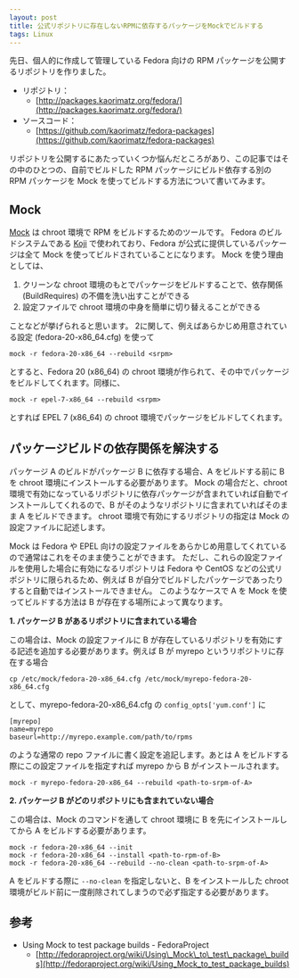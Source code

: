 ```yaml
---
layout: post
title: 公式リポジトリに存在しないRPMに依存するパッケージをMockでビルドする
tags: Linux
---
```


先日、個人的に作成して管理している Fedora 向けの RPM パッケージを公開するリポジトリを作りました。

- リポジトリ：
    - [http://packages.kaorimatz.org/fedora/](http://packages.kaorimatz.org/fedora/)
- ソースコード：
    - [https://github.com/kaorimatz/fedora-packages](https://github.com/kaorimatz/fedora-packages)

リポジトリを公開するにあたっていくつか悩んだところがあり、この記事ではその中のひとつの、自前でビルドした RPM パッケージにビルド依存する別の RPM パッケージを Mock を使ってビルドする方法について書いてみます。

## Mock

[Mock](https://fedoraproject.org/wiki/Projects/Mock) は chroot 環境で RPM をビルドするためのツールです。
Fedora のビルドシステムである [Koji](http://koji.fedoraproject.org/koji/) で使われており、Fedora が公式に提供しているパッケージは全て Mock を使ってビルドされていることになります。
Mock を使う理由としては、

1. クリーンな chroot 環境のもとでパッケージをビルドすることで、依存関係 (BuildRequires) の不備を洗い出すことができる
2. 設定ファイルで chroot 環境の中身を簡単に切り替えることができる

ことなどが挙げられると思います。
2に関して、例えばあらかじめ用意されている設定 (fedora-20-x86\_64.cfg) を使って

    mock -r fedora-20-x86_64 --rebuild <srpm>

とすると、Fedora 20 (x86\_64) の chroot 環境が作られて、その中でパッケージをビルドしてくれます。同様に、
    
    mock -r epel-7-x86_64 --rebuild <srpm>

とすれば EPEL 7 (x86\_64) の chroot 環境でパッケージをビルドしてくれます。


## パッケージビルドの依存関係を解決する

パッケージ A のビルドがパッケージ B に依存する場合、A をビルドする前に B を chroot 環境にインストールする必要があります。
Mock の場合だと、chroot 環境で有効になっているリポジトリに依存パッケージが含まれていれば自動でインストールしてくれるので、B がそのようなリポジトリに含まれていればそのまま A をビルドできます。
chroot 環境で有効にするリポジトリの指定は Mock の設定ファイルに記述します。

Mock は Fedora や EPEL 向けの設定ファイルをあらかじめ用意してくれているので通常はこれをそのまま使うことができます。
ただし、これらの設定ファイルを使用した場合に有効になるリポジトリは Fedora や CentOS などの公式リポジトリに限られるため、例えば B が自分でビルドしたパッケージであったりすると自動ではインストールできません。
このようなケースで A を Mock を使ってビルドする方法は B が存在する場所によって異なります。

**1. パッケージ B があるリポジトリに含まれている場合**

この場合は、Mock の設定ファイルに B が存在しているリポジトリを有効にする記述を追加する必要があります。例えば B が myrepo というリポジトリに存在する場合

    cp /etc/mock/fedora-20-x86_64.cfg /etc/mock/myrepo-fedora-20-x86_64.cfg

として、myrepo-fedora-20-x86\_64.cfg の `config_opts['yum.conf']` に

    [myrepo]
    name=myrepo
    baseurl=http://myrepo.example.com/path/to/rpms

のような通常の repo ファイルに書く設定を追記します。あとは A をビルドする際にこの設定ファイルを指定すれば myrepo から B がインストールされます。

    mock -r myrepo-fedora-20-x86_64 --rebuild <path-to-srpm-of-A>


**2. パッケージ B がどのリポジトリにも含まれていない場合**

この場合は、Mock のコマンドを通して chroot 環境に B を先にインストールしてから A をビルドする必要があります。

    mock -r fedora-20-x86_64 --init
    mock -r fedora-20-x86_64 --install <path-to-rpm-of-B>
    mock -r fedora-20-x86_64 --rebuild --no-clean <path-to-srpm-of-A>

A をビルドする際に `--no-clean` を指定しないと、B をインストールした chroot 環境がビルド前に一度削除されてしまうので必ず指定する必要があります。

## 参考

-  Using Mock to test package builds - FedoraProject
    - [http://fedoraproject.org/wiki/Using\_Mock\_to\_test\_package\_builds](http://fedoraproject.org/wiki/Using_Mock_to_test_package_builds)
